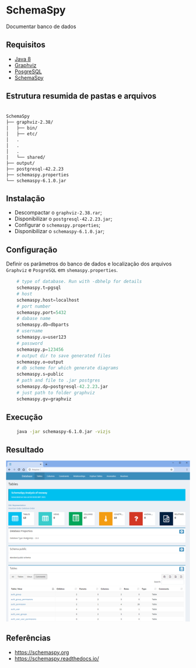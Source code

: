 # SchemaSpy
Documentar banco de dados

## Requisitos
- [Java 8](https://java.com/en/download/manual.jsp)
- [Graphviz](https://github.com/jvsouza/schemaspy/graphviz-2.38.rar)
- [PosgreSQL](https://github.com/jvsouza/schemaspy/postgresql-42.2.23.jar)
- [SchemaSpy](https://github.com/jvsouza/schemaspy/schemaspy-6.1.0.jar)

## Estrutura resumida de pastas e arquivos
```text

SchemaSpy
├── graphviz-2.38/
│   ├── bin/
│   ├── etc/
│   .
│   .
│   .
│   └── shared/
├── output/
├── postgresql-42.2.23
├── schemaspy.properties
└── schemaspy-6.1.0.jar

```

## Instalação
- Descompactar o `graphviz-2.38.rar`;
- Disponibilizar o `postgresql-42.2.23.jar`;
- Configurar o `schemaspy.properties`;
- Disponibilizar o `schemaspy-6.1.0.jar`;

## Configuração
Definir os parâmetros do banco de dados e localização dos arquivos `Graphviz` e `PosgreSQL` em `shemaspy.properties`.
```py
	# type of database. Run with -dbhelp for details
	schemaspy.t=pgsql
	# host 
	schemaspy.host=localhost
	# port number
	schemaspy.port=5432
	# dabase name
	schemaspy.db=dbparts
	# username
	schemaspy.u=user123
	# password
	schemaspy.p=123456
	# output dir to save generated files
	schemaspy.o=output
	# db scheme for which generate diagrams
	schemaspy.s=public
	# path and file to .jar postgres
	schemaspy.dp=postgresql-42.2.23.jar
	# just path to folder graphviz 
	schemaspy.gv=graphviz
```

## Execução
```sh
	java -jar schemaspy-6.1.0.jar -vizjs
```

## Resultado
![dashboard](./output/preview.png)

## Referências
- https://schemaspy.org
- https://schemaspy.readthedocs.io/
